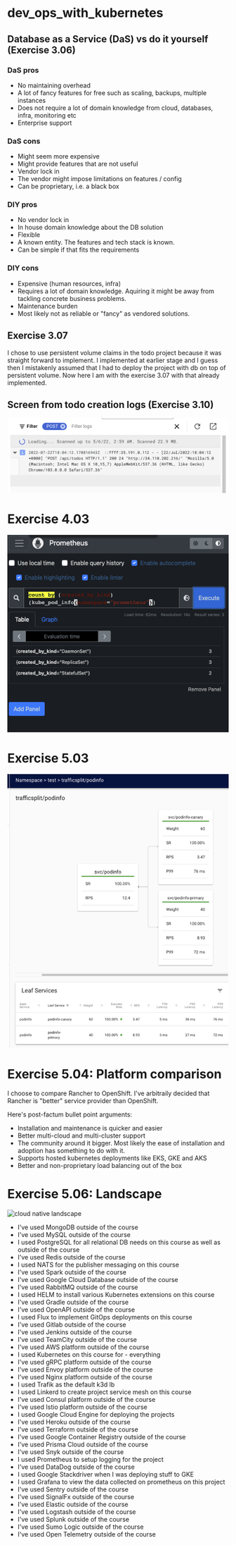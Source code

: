 # dev_ops_with_kubernetes

## Database as a Service (DaS) vs do it yourself (Exercise 3.06)

### DaS pros

- No maintaining overhead
- A lot of fancy features for free such as scaling, backups, multiple instances
- Does not require a lot of domain knowledge from cloud, databases, infra, monitoring etc
- Enterprise support

### DaS cons

- Might seem more expensive
- Might provide features that are not useful
- Vendor lock in
- The vendor might impose limitations on features / config
- Can be proprietary, i.e. a black box

### DIY pros

- No vendor lock in
- In house domain knowledge about the DB solution
- Flexible
- A known entity. The features and tech stack is known.
- Can be simple if that fits the requirements

### DIY cons

- Expensive (human resources, infra)
- Requires a lot of domain knowledge. Aquiring it might be away from tackling concrete business problems.
- Maintenance burden
- Most likely not as reliable or "fancy" as vendored solutions.

## Exercise 3.07

I chose to use persistent volume claims in the todo project because it was straight forward to implement. I implemented at earlier stage and I guess then I mistakenly assumed that I had to deploy the project with db on top of persistent volume. Now here I am with the exercise 3.07 with that already implemented.

## Screen from todo creation logs (Exercise 3.10)

![todo post logs image](./todo-post-logs.png)

# Exercise 4.03

![todo post logs image](./graphana-statefulsets.png)

# Exercise 5.03

![todo post logs image](./linkerd-canary-deploy.png)

# Exercise 5.04: Platform comparison

<!--
Choose one service provider such as Rancher and compare it to another such as OpenShift.

Decide arbitrarily which service provider is "better" and argue for it against the other service provider.

For the submission a bullet point list is enough.
-->

I choose to compare Rancher to OpenShift. I've arbitraily decided that Rancher is "better" service provider than OpenShift.

Here's post-factum bullet point arguments:

- Installation and maintenance is quicker and easier
- Better multi-cloud and multi-cluster support
- The community around it bigger. Most likely the ease of installation and adoption has something to do with it.
- Supports hosted kubernetes deployments like EKS, GKE and AKS
- Better and non-proprietary load balancing out of the box

# Exercise 5.06: Landscape

![cloud native landscape](./landscape.png)

- I've used MongoDB outside of the course
- I've used MySQL outside of the course
- I used PostgreSQL for all relational DB needs on this course as well as outside of the course
- I've used Redis outside of the course
- I used NATS for the publisher messaging on this course
- I've used Spark outside of the course
- I've used Google Cloud Database outside of the course
- I've used RabbitMQ outside of the course
- I used HELM to install various Kubernetes extensions on this course
- I've used Gradle outside of the course
- I've used OpenAPI outside of the course
- I used Flux to implement GitOps deployments on this course
- I've used Gitlab outside of the course
- I've used Jenkins outside of the course
- I've used TeamCity outside of the course
- I've used AWS platform outside of the course
- I used Kubernetes on this course for - everything
- I've used gRPC platform outside of the course
- I've used Envoy platform outside of the course
- I've used Nginx platform outside of the course
- I used Trafik as the default k3d lb
- I used Linkerd to create project service mesh on this course
- I've used Consul platform outside of the course
- I've used Istio platform outside of the course
- I used Google Cloud Engine for deploying the projects
- I've used Heroku outside of the course
- I've used Terraform outside of the course
- I've used Google Container Registry outside of the course
- I've used Prisma Cloud outside of the course
- I've used Snyk outside of the course
- I used Prometheus to setup logging for the project
- I've used DataDog outside of the course
- I used Google Stackdriver when I was deploying stuff to GKE
- I used Grafana to view the data collected on prometheus on this project
- I've used Sentry outside of the course
- I've used SignalFx outside of the course
- I've used Elastic outside of the course
- I've used Logstash outside of the course
- I've used Splunk outside of the course
- I've used Sumo Logic outside of the course
- I've used Open Telemetry outside of the course
